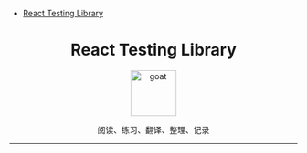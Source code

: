 <!-- START doctoc generated TOC please keep comment here to allow auto update -->
<!-- DON'T EDIT THIS SECTION, INSTEAD RE-RUN doctoc TO UPDATE -->

- [React Testing Library](#react-testing-library)

<!-- END doctoc generated TOC please keep comment here to allow auto update -->

<div align="center">
<h1>React Testing Library</h1>

<a href="https://www.emojione.com/emoji/1f410">
  <img
    height="80"
    width="80"
    alt="goat"
    src="https://raw.githubusercontent.com/testing-library/react-testing-library/main/other/goat.png"
  />
</a>

<p>阅读、练习、翻译、整理、记录</p>

</div>

<hr />
